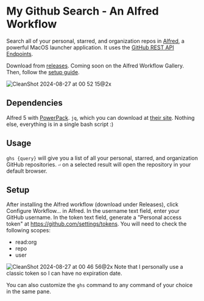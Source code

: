 # My Github Search - An Alfred Workflow
Search all of your personal, starred, and organization repos in [Alfred](https://www.alfredapp.com/), a powerful MacOS launcher application. It uses the [GitHub REST API Endpoints](https://docs.github.com/en/rest/repos?apiVersion=2022-11-28).

Download from [releases](https://github.com/albertcai101/alfred-my-github-search-workflow/releases). Coming soon on the Alfred Workflow Gallery.
Then, follow the [setup guide](#setup).

![CleanShot 2024-08-27 at 00 52 15@2x](https://github.com/user-attachments/assets/fd329881-f042-4b21-b330-dee54d36257f)

## Dependencies
Alfred 5 with [PowerPack](https://www.alfredapp.com/powerpack/).
`jq`, which you can download at [their site](https://jqlang.github.io/jq/download/).
Nothing else, everything is in a single bash script :)

## Usage
`ghs {query}` will give you a list of all your personal, starred, and organization GitHub repositories. `⏎` on a selected result will open the repository in your default browser.

## Setup
After installing the Alfred workflow (download under Releases), click Configure Workflow... in Alfred. In the username text field, enter your GitHub username. 
In the token text field, generate a "Personal access token" at https://github.com/settings/tokens. You will need to check the following scopes:
- read:org
- repo
- user

![CleanShot 2024-08-27 at 00 46 56@2x](https://github.com/user-attachments/assets/f581332d-1ecb-4540-8fa3-0e6a9c02ed5c)
Note that I personally use a classic token so I can have no expiration date.

You can also customize the `ghs` command to any command of your choice in the same pane.
